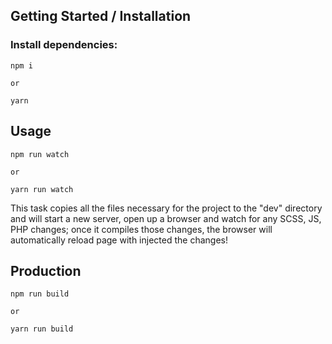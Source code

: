 ## Getting Started / Installation

### Install dependencies:

```
npm i

or

yarn
```

## Usage

```
npm run watch

or

yarn run watch
```

This task copies all the files necessary for the project to the "dev" directory and will start a new server, open up a browser and watch for any SCSS, JS, PHP changes; once it compiles those changes, the browser will automatically reload page with injected the changes!

## Production

```
npm run build

or

yarn run build
```
